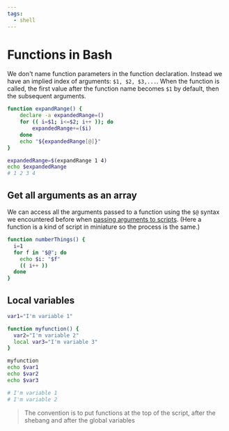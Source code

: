 ```yaml
---
tags:
  - shell
---
```


# Functions in Bash

We don't name function parameters in the function declaration. Instead we have
an implied index of arguments: `$1, $2, $3,...`. When the function is called,
the first value after the function name becomes `$1` by default, then the
subsequent arguments.

```bash
function expandRange() {
    declare -a expandedRange=()
    for (( i=$1; i<=$2; i++ )); do
        expandedRange+=($i)
    done
    echo "${expandedRange[@]}"
}
```

```bash
expandedRange=$(expandRange 1 4)
echo $expandedRange
# 1 2 3 4
```

## Get all arguments as an array

We can access all the arguments passed to a function using the `$@` syntax we
encountered before when
[passing arguments to scripts](Passing_arguments_to_Bash_scripts.md).
(Here a function is a kind of script in miniature so the process is the same.)

```sh
function numberThings() {
  i=1
  for f in "$@"; do
    echo $i: "$f"
    (( i++ ))
  done
}
```

## Local variables

```sh
var1="I'm variable 1"

function myfunction() {
  var2="I'm variable 2"
  local var3="I'm variable 3"
}

myfunction
echo $var1
echo $var2
echo $var3

# I'm variable 1
# I'm variable 2
```

> The convention is to put functions at the top of the script, after the shebang
> and after the global variables
